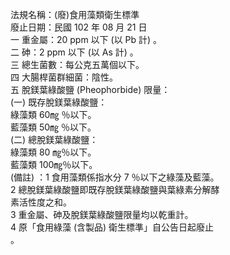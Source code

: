 法規名稱：(廢)食用藻類衛生標準  
廢止日期：民國 102 年 08 月 21 日  
一 重金屬：20 ppm 以下 (以 Pb 計) 。  
二 砷：2 ppm 以下 (以 As 計) 。  
三 總生菌數：每公克五萬個以下。  
四 大腸桿菌群細菌：陰性。  
五 脫鎂葉綠酸鹽 (Pheophorbide) 限量：  
(一) 既存脫鎂葉綠酸鹽：  
綠藻類 60㎎ ％以下。  
藍藻類 50㎎ ％以下。  
(二) 總脫鎂葉綠酸鹽：  
綠藻類 80 ㎎％以下。  
藍藻類 100㎎％以下。  
(備註) ：1 食用藻類係指水分 7 ％以下之綠藻及藍藻。  
2 總脫鎂葉綠酸鹽即既存脫鎂葉綠酸鹽與葉綠素分解酵  
素活性度之和。  
3 重金屬、砷及脫鎂葉綠酸鹽限量均以乾重計。  
4 原「食用綠藻 (含製品) 衛生標準」自公告日起廢止  
。  


